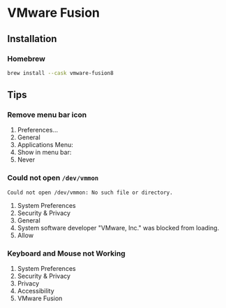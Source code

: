 # VMware Fusion

## Installation

### Homebrew

```sh
brew install --cask vmware-fusion8
```

## Tips

### Remove menu bar icon

1. Preferences...
2. General
3. Applications Menu:
4. Show in menu bar:
5. Never

### Could not open `/dev/vmmon`

```log
Could not open /dev/vmmon: No such file or directory.
```

1. System Preferences
2. Security & Privacy
3. General
4. System software developer "VMware, Inc." was blocked from loading.
5. Allow

### Keyboard and Mouse not Working

1. System Preferences
2. Security & Privacy
3. Privacy
4. Accessibility
5. VMware Fusion
